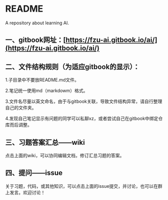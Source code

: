 # README

A repository about learning AI.

## 一、gitbook网址：[https://fzu-ai.gitbook.io/ai/](https://fzu-ai.gitbook.io/ai/)

## 二、文件结构规则（为适应gitbook的显示）：

1.子目录中不要放README.md文件。

2.笔记统一使用md（markdowm）格式。

3.文件名尽量以英文命名，由于与gitbook关联，导致文件结构异常，请自行整理自己的文件夹。

4.发现自己笔记显示有问题的同学可以私聊xz，或者尝试自己在gitbook中绑定仓库而后调整。

## 三、习题答案汇总——wiki

点击上面的wiki，可以协同编辑文档，修订汇总习题的答案。

## 四、提问——issue

关于习题，代码，或其他知识，可以点击上面的issue提交，并讨论，也可以在群上发言。欢迎讨论！